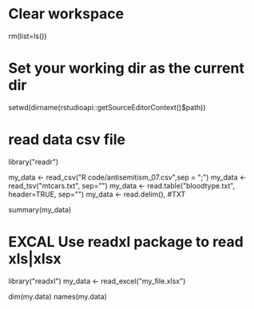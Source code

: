 # Clear workspace
rm(list=ls())

# Set your working dir as the current dir
setwd(dirname(rstudioapi::getSourceEditorContext()$path))

# read data csv file
library("readr")

my_data <- read_csv("R code/antisemitism_07.csv",sep = ";")
my_data <- read_tsv("mtcars.txt", sep="")
my_data <- read.table("bloodtype.txt", header=TRUE, sep="")
my_data <- read.delim(),   #TXT

summary(my_data)

# EXCAL   Use readxl package to read xls|xlsx
library("readxl")
my_data <- read_excel("my_file.xlsx")

dim(my.data)
names(my.data)

